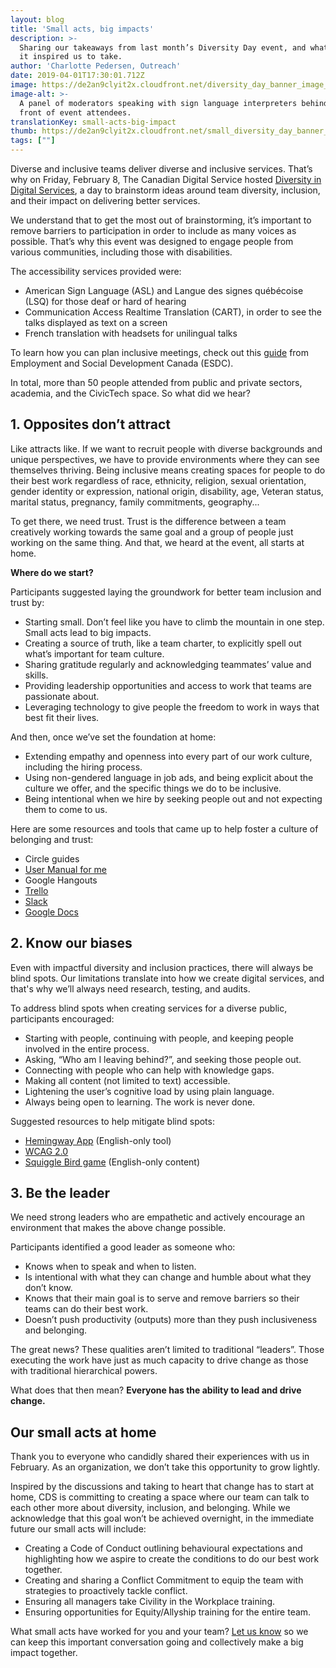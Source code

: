 ```yaml
---
layout: blog
title: 'Small acts, big impacts'
description: >-
  Sharing our takeaways from last month’s Diversity Day event, and what actions
  it inspired us to take.
author: 'Charlotte Pedersen, Outreach'
date: 2019-04-01T17:30:01.712Z
image: https://de2an9clyit2x.cloudfront.net/diversity_day_banner_image_2_db8aa75931.jpg
image-alt: >-
  A panel of moderators speaking with sign language interpreters behind them, in
  front of event attendees.
translationKey: small-acts-big-impact
thumb: https://de2an9clyit2x.cloudfront.net/small_diversity_day_banner_image_2_db8aa75931.jpg
tags: [""]
---
```

Diverse and inclusive teams deliver diverse and inclusive services. That’s why on Friday, February 8, The Canadian Digital Service hosted [Diversity in Digital Services](https://www.eventbrite.ca/e/diversity-in-digital-services-diversite-au-sein-des-services-numeriques-registration-51465629082), a day to brainstorm ideas around team diversity, inclusion, and their impact on delivering better services.

We understand that to get the most out of brainstorming, it’s important to remove barriers to participation in order to include as many voices as possible. That’s why this event was designed to engage people from various communities, including those with disabilities.

The accessibility services provided were:

* American Sign Language (ASL) and Langue des signes québécoise (LSQ) for those deaf or hard of hearing
* Communication Access Realtime Translation (CART), in order to see the talks displayed as text on a screen
* French translation with headsets for unilingual talks

To learn how you can plan inclusive meetings, check out this [guide](https://www.canada.ca/en/employment-social-development/programs/disability/arc/inclusive-meetings.html) from Employment and Social Development Canada (ESDC).

In total, more than 50 people attended from public and private sectors, academia, and the CivicTech space. So what did we hear?

## 1. Opposites don’t attract

Like attracts like. If we want to recruit people with diverse backgrounds and unique perspectives, we have to provide environments where they can see themselves thriving.
Being inclusive means creating spaces for people to do their best work regardless of race, ethnicity, religion, sexual orientation, gender identity or expression, national origin, disability, age, Veteran status, marital status, pregnancy, family commitments, geography...

To get there, we need trust. Trust is the difference between a team creatively working towards the same goal and a group of people just working on the same thing. And that, we heard at the event, all starts at home.

**Where do we start?**

Participants suggested laying the groundwork for better team inclusion and trust by:

* Starting small. Don’t feel like you have to climb the mountain in one step. Small acts lead to big impacts.
* Creating a source of truth, like a team charter, to explicitly spell out what’s important for team culture.
* Sharing gratitude regularly and acknowledging teammates’ value and skills.
* Providing leadership opportunities and access to work that teams are passionate about.
* Leveraging technology to give people the freedom to work in ways that best fit their lives.

And then, once we’ve set the foundation at home:

* Extending empathy and openness into every part of our work culture, including the hiring process.
* Using non-gendered language in job ads, and being explicit about the culture we offer, and the specific things we do to be inclusive.
* Being intentional when we hire by seeking people out and not expecting them to come to us.

Here are some resources and tools that came up to help foster a culture of belonging and trust:

* Circle guides
* [User Manual for me](https://digital.canada.ca/2018/08/21/productive-collaboration/)
* Google Hangouts
* [Trello](https://trello.com/)
* [Slack](https://slack.com/)
* [Google Docs](https://www.google.com/docs/about/)

## 2. Know our biases
Even with impactful diversity and inclusion practices, there will always be blind spots. Our limitations translate into how we create digital services, and that's why we’ll always need research, testing, and audits.

To address blind spots when creating services for a diverse public, participants encouraged:

* Starting with people, continuing with people, and keeping people involved in the entire process.
* Asking, “Who am I leaving behind?”, and seeking those people out.
* Connecting with people who can help with knowledge gaps.
* Making all content (not limited to text) accessible.
* Lightening the user’s cognitive load by using plain language.
* Always being open to learning. The work is never done.

Suggested resources to help mitigate blind spots:

* [Hemingway App](http://www.hemingwayapp.com/) (English-only tool)
* [WCAG 2.0](https://www.w3.org/TR/WCAG20/)
* [Squiggle Bird game](https://gamestorming.com/squiggle-birds/) (English-only content)

## 3. Be the leader

We need strong leaders who are empathetic and actively encourage an environment that makes the above change possible.

Participants identified a good leader as someone who:

* Knows when to speak and when to listen.
* Is intentional with what they can change and humble about what they don’t know.
* Knows that their main goal is to serve and remove barriers so their teams can do their best work.
* Doesn’t push productivity (outputs) more than they push inclusiveness and belonging.

The great news? These qualities aren’t limited to traditional “leaders”. Those executing the work have just as much capacity to drive change as those with traditional hierarchical powers.

What does that then mean? **Everyone has the ability to lead and drive change.**

## Our small acts at home
Thank you to everyone who candidly shared their experiences with us in February. As an organization, we don’t take this opportunity to grow lightly.

Inspired by the discussions and taking to heart that change has to start at home, CDS is committing to creating a space where our team can talk to each other more about diversity, inclusion, and belonging. While we acknowledge that this goal won’t be achieved overnight, in the immediate future our small acts will include:

* Creating a Code of Conduct outlining behavioural expectations and highlighting how we aspire to create the conditions to do our best work together.
* Creating and sharing a Conflict Commitment to equip the team with strategies to proactively tackle conflict.
* Ensuring all managers take Civility in the Workplace training.
* Ensuring opportunities for Equity/Allyship training for the entire team.

What small acts have worked for you and your team? [Let us know](https://twitter.com/CDS_GC) so we can keep this important conversation going and collectively make a big impact together.

